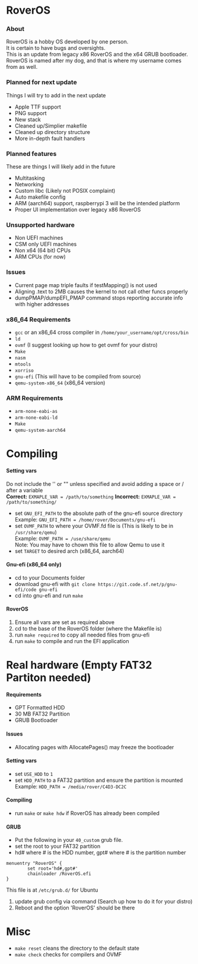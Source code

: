 # RoverOS
### About
RoverOS is a hobby OS developed by one person.  
It is certain to have bugs and oversights.  
This is an update from legacy x86 RoverOS and the x64 GRUB bootloader.  
RoverOS is named after my dog, and that is where my username comes from as well.  

### Planned for next update
Things I will try to add in the next update
* Apple TTF support
* PNG support
* New stack
* Cleaned up/Simplier makefile
* Cleaned up directory structure
* More in-depth fault handlers

### Planned features
These are things I will likely add in the future
* Multitasking
* Networking
* Custom libc (Likely not POSIX complaint)
* Auto makefile config
* ARM (aarch64) support, raspberrypi 3 will be the intended platform
* Proper UI implementation over legacy x86 RoverOS

### Unsupported hardware
* Non UEFI machines
* CSM only UEFI machines
* Non x64 (64 bit) CPUs
* ARM CPUs (for now)

### Issues
* Current page map triple faults if testMapping() is not used
* Aligning .text to 2MB causes the kernel to not call other funcs properly
* dumpPMAP/dumpEFI_PMAP command stops reporting accurate info with higher addresses

### x86_64 Requirements
* `gcc` or an x86_64 cross compiler in `/home/your_username/opt/cross/bin`
* `ld`
* `ovmf` (I suggest looking up how to get ovmf for your distro)
* `Make`
* `nasm`
* `mtools`
* `xorriso`
* `gnu-efi` (This will have to be compiled from source)
* `qemu-system-x86_64` (x86_64 version)

### ARM Requirements
* `arm-none-eabi-as`
* `arm-none-eabi-ld`
* `Make`
* `qemu-system-aarch64`

# Compiling
#### Setting vars
Do not include the '' or "" unless specified and avoid adding a space or / after a variable  
**Correct:** `EXMAPLE_VAR = /path/to/something` **Incorrect:** `EXMAPLE_VAR = /path/to/something/ `  
* set `GNU_EFI_PATH` to the absolute path of the gnu-efi source directory  
Example: `GNU_EFI_PATH = /home/rover/Documents/gnu-efi`
* set `OVMF_PATH` to where your OVMF.fd file is (This is likely to be in `/usr/share/qemu`)  
Example: `OVMF_PATH = /use/share/qemu`  
Note: You may have to chown this file to allow Qemu to use it
* set `TARGET` to desired arch (x86_64, aarch64)
#### Gnu-efi (x86_64 only)
* cd to your Documents folder
* download gnu-efi with `git clone https://git.code.sf.net/p/gnu-efi/code gnu-efi`
* cd into gnu-efi and run `make`
#### RoverOS
1. Ensure all vars are set as required above
2. cd to the base of the RoverOS folder (where the Makefile is)
3. run `make required` to copy all needed files from gnu-efi
4. run `make` to compile and run the EFI application

# Real hardware (Empty FAT32 Partiton needed)
#### Requirements
* GPT Formatted HDD
* 30 MB FAT32 Partition
* GRUB Bootloader
#### Issues
* Allocating pages with AllocatePages() may freeze the bootloader
#### Setting vars
* set `USE_HDD` to `1`
* set `HDD_PATH` to a FAT32 partition and ensure the partition is mounted  
Example: `HDD_PATH = /media/rover/C4D3-DC2C`
#### Compiling
* run `make` or `make hdw` if RoverOS has already been compiled
#### GRUB
* Put the following in your `40_custom` grub file.
* set the root to your FAT32 partition 
* hd# where # is the HDD number, gpt# where # is the partition number
```
menuentry "RoverOS" {
        set root='hd#,gpt#'
        chainloader /RoverOS.efi
}
```
This file is at `/etc/grub.d/` for Ubuntu  
1. update grub config via command (Search up how to do it for your distro)  
2. Reboot and the option 'RoverOS' should be there

# Misc
* `make reset` cleans the directory to the default state
* `make check` checks for compilers and OVMF
